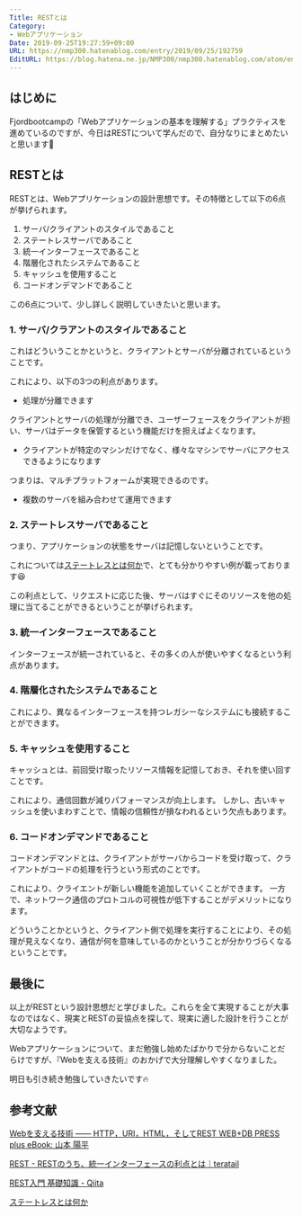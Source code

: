 ```yaml
---
Title: RESTとは
Category:
- Webアプリケーション
Date: 2019-09-25T19:27:59+09:00
URL: https://nmp300.hatenablog.com/entry/2019/09/25/192759
EditURL: https://blog.hatena.ne.jp/NMP300/nmp300.hatenablog.com/atom/entry/26006613440446608
---
```


## はじめに

Fjordbootcampの「Webアプリケーションの基本を理解する」プラクティスを進めているのですが、今日はRESTについて学んだので、自分なりにまとめたいと思います💪


## RESTとは

RESTとは、Webアプリケーションの設計思想です。その特徴として以下の6点が挙げられます。

1. サーバ/クライアントのスタイルであること
2. ステートレスサーバであること
3. 統一インターフェースであること
4. 階層化されたシステムであること
5. キャッシュを使用すること
6. コードオンデマンドであること

この6点について、少し詳しく説明していきたいと思います。

### 1. サーバ/クラアントのスタイルであること

これはどういうことかというと、クライアントとサーバが分離されているということです。

これにより、以下の3つの利点があります。

- 処理が分離できます

クライアントとサーバの処理が分離でき、ユーザーフェースをクライアントが担い、サーバはデータを保管するという機能だけを担えばよくなります。

- クライアントが特定のマシンだけでなく、様々なマシンでサーバにアクセスできるようになります

つまりは、マルチプラットフォームが実現できるのです。

- 複数のサーバを組み合わせて運用できます

### 2. ステートレスサーバであること

つまり、アプリケーションの状態をサーバは記憶しないということです。

これについては[ステートレスとは何か](http://yohei-y.blogspot.com/2007/10/blog-post.html)で、とても分かりやすい例が載っております😆

この利点として、リクエストに応じた後、サーバはすぐにそのリソースを他の処理に当てることができるということが挙げられます。

### 3. 統一インターフェースであること

インターフェースが統一されていると、その多くの人が使いやすくなるという利点があります。

### 4. 階層化されたシステムであること

これにより、異なるインターフェースを持つレガシーなシステムにも接続することができます。

### 5. キャッシュを使用すること

キャッシュとは、前回受け取ったリソース情報を記憶しておき、それを使い回すことです。

これにより、通信回数が減りパフォーマンスが向上します。
しかし、古いキャッシュを使いまわすことで、情報の信頼性が損なわれるという欠点もあります。

### 6. コードオンデマンドであること

コードオンデマンドとは、クライアントがサーバからコードを受け取って、クライアントがコードの処理を行うという形式のことです。

これにより、クライエントが新しい機能を追加していくことができます。
一方で、ネットワーク通信のプロトコルの可視性が低下することがデメリットになります。

どういうことかというと、クライアント側で処理を実行することにより、その処理が見えなくなり、通信が何を意味しているのかということが分かりづらくなるということです。

## 最後に

以上がRESTという設計思想だと学びました。これらを全て実現することが大事なのではなく、現実とRESTの妥協点を探して、現実に適した設計を行うことが大切なようです。

Webアプリケーションについて、まだ勉強し始めたばかりで分からないことだらけですが、『Webを支える技術』のおかげで大分理解しやすくなりました。

明日も引き続き勉強していきたいです🔥

## 参考文献
[Webを支える技術 ―― HTTP，URI，HTML，そしてREST WEB\+DB PRESS plus eBook: 山本 陽平](https://www.amazon.co.jp/gp/product/B07JK7FZH2/ref=ppx_yo_dt_b_search_asin_title?ie=UTF8&psc=1)

[REST \- RESTのうち、統一インターフェースの利点とは｜teratail](https://teratail.com/questions/111102)

[REST入門 基礎知識 \- Qiita](https://qiita.com/TakahiRoyte/items/949f4e88caecb02119aa)

[ステートレスとは何か](http://yohei-y.blogspot.com/2007/10/blog-post.html)
